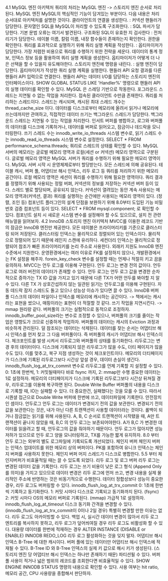 4.1 MySQL 엔진 아키텍처
쿼리의 처리는 MySQL 엔진 -> 스토리지 엔진 순서로 처리된다.
MySQL 엔진
MySQL의 핵심적인 기능이 담겨있는 부분이다. 다음 내용은 처리 순서대로 아키텍처를 설명한 것이다.
클라이언트의 연결을 생성한다. : 커넥션 핸들러가 담당한다.
문자열인 SQL을 MySQL이 처리할 수 있도록 구조화한다. : SQL 파서가 담당한다.
기본 문법 오류는 여기서 발견된다.
구조화된 SQL이 유효한 지 검사한다 : 전처리기가 담당한다.
테이블 이름, 칼럼 이름, 내장 함수들이 존재하는지 확인한다.
권한을 확인한다.
쿼리를 효과적으로 실행하기 위해 쿼리 실행 계획을 작성한다. : 옵티마이저가 담당한다.
가장 저렴한 비용으로 쿼리를 수행하기 위한 전략을 세운다.
데이터의 통계 정보, 인덱스 정보 등을 활용하여 쿼리 실행 계획을 생성한다.
옵티마이저가 어떻게 더 나은 선택을 할 수 있을지 유도해야한다.
스토리지 엔진에 명령을 내린다. : 실행 엔진이 담당한다.
옵티마이저가 작성한 쿼리 실행 계획을 실행한다.
핸들러 API 요청 결과를 다른 핸들러 API 입력으로 연결한다.
핸들러 API는 데이터 I/O를 담당하는 스토리지 엔진의 인터페이스이다.
SHOW GLOBAL STATUS LIKE 'Handler%' 명령으로 핸들러 API의 실행 데이터를 확인할 수 있다.
MySQL 은 스레딩 기반으로 작동한다.
포그라운드 스레드는 지연될 수 없는 작업을 처리한다.
접속된 클라이언트 수만큼 존재한다.
쿼리를 처리하는 스레드이다.
스레드는 캐시되며, 캐시된 최대 스레드 개수는 thread_cache_size 이다.
데이터를 디스크로부터 메모리에 올려서 읽거나 메모리에 쓰는데까지만 관여하고, 직접적인 데이터 쓰기는 백그라운드 스레드가 담당한다.
백그라운드 스레드는 지연될 수 있는 작업을 처리한다.
인서트 버퍼를 병합하고, 로그와 버퍼풀의 데이터를 디스크에 기록하거나, 데이터를 버퍼로 읽어오고, 잠금이나 데드락을 모니터링한다.
쓰기 스레드 수는 innodb_write_io_threads 시스템 변수로, 읽기 스레드 수는 innodb_read_io_threads 시스템 변수로 설정한다.
SELECT * FROM performance_schema.threads; 쿼리로 스레드의 상태를 확인할 수 있다.
MySQL 서버의 메모리는 글로벌 메모리 영역과 로컬(세션 or 커넥션) 메모리 영역으로 구분된다.
글로벌 메모리 영역은 MySQL 서버가 쿼리를 수행하기 위해 필요한 메모리 영역이다.
MySQL 서버 시작 시 운영체제로부터 할당받는다.
모든 스레드에 의해 공유된다.
테이블 캐시, 버퍼 풀, 어댑티브 해시 인덱스, 리두 로그 등 쿼리를 처리하기 위한 메모리 공간이다.
로컬 메모리 영역은 세션이 쿼리를 수행하기 위해 필요한 영역이다.
쿼리 결과를 정렬하기 위해 사용되는 정럴 버펴, 커넥션의 정보를 저장하는 커넥션 버퍼 등이 있다.
스레드 별로 할당되며, 공유되지 않는다.
커넥션이 열려있는 동안 계속 사용되는 메모리 영역과(커넥션, 결과) 쿼리를 실행하는 순간에만 사용되는 메모리 영역이 있다. (정렬, 조인 등)
컴포넌트
플러그인의 설계 단점을 보완하기 위해 8.0부터 도입된 기능
비밀번호 검증 컴포넌트 등이 있다.
SELECT * FROM mysql.component; 로 확인할 수 있다.
컴포넌트 설치 시 새로운 시스템 변수를 설정해야 할 수도 있으므로, 설치 전 관련 매뉴얼을 읽어보자.
4.2 InnoDB 스토리지 엔진 아키텍처
MVCC를 이용한 레코드 기반의 잠금은 InnoDB 엔진만 제공한다.
모든 테이블은 프라이머리키를 기준으로 클러스터링 되어 저장된다.
클러스터링 인덱스는 물리적으로 정렬되어 있는 인덱스이다.
물리적으로 정렬되어 있기 때문에 레인지 스캔에 유리하다.
세컨더리 인덱스는 물리적으로 정렬되어 참조가 빠른 프라이머리키를 논리 주소로 사용한다.
외래키 지원도 InnoDB 엔진 수준에서 지원한다.
운영환경에서는 여러 이유로 FK를 설정하지 않으나, 개발환경에서는 FK 설정을 해주자.
forein_key_check 변수를 설정할 때는 언제나 적절히 키고 끔을 유의하자.
MVCC는 언두 로그를 이용해 구현된다.
언두 로그는 변경 전의 값이다.
언두 로그로 여러 버전의 데이터가 존재할 수 있다.
언두 로그는 언두 로그 값을 변경한 순차적으로 증하가는 TX ID 값을 가지고 있기 때문에 다른 TX가 어떤 언두를 봐야할 지 알 수 있다.
다른 TX 가 상호간섭하지 않는 일관된 읽기는 언두로그를 이용해 구현된다.
자동 데드락 잠지 스레드도 돌고 있으나 성능상 이슈가 있다면 끌 수 있다.
InnoDB 버퍼 풀
디스크의 데이터 파일이나 인덱스를 메모리에 캐시하는 공간이다. -> 책에서는 캐시라는 표현을 썼으나, 매핑이라는 표현이 더 적절할 것 같다.
쓰기 작업을 지연시킨다. -> mmap 원리랑 같다.
버퍼풀의 크기는 실험적으로 동적으로 조정하자.
innodb_buffer_pool_size라는 변수로 조정할 수 있으나, 버퍼풀의 크기를 줄이는 작업은 영향도가 크므로 신중하게 작업하자.
버퍼풀의 데이터는 캐시의 Eviction 과정과 비슷하게 관리된다. 덜 참조되는 데이터는 삭제된다.
데이터를 찾는 순서는 어댑티브 해시 인덱스를 먼저 찾고 그 다음 버퍼풀이다. 즉 버퍼풀의 캐시가 어댑티브 해시 인덱스이다.
체크포인트를 발생 시켜서 리두로그와 버퍼풀의 상태를 동기화한다.
리두로그는 변경 후의 데이터이다. 디스크에 기록되지 않은 리두로그가 많을 수도, 더티 페이지가 많을 수도 있다.
이를 맞추고, 복구 지점 생성하는 것이 체크포인트이다.
메모리의 더티페이지가 디스크에 기록된 리두로그보다 시간상 앞설 경우, 데이터 손실이 생긴다.
innodb_flush_log_at_trx_commit 변수로 리두로그를 언제 기록할 지 설정할 수 있다.
0: 1초에 한번씩, 1: 커밋될때마다 바로 fsync 까지, 2: mmap만 수행
중요한 데이터는 1로 설정하자.
메모리의 더티페이지가 디스크에 기록된 리두로그보다 시간상 뒤쳐질 경우, 리두로그를 이용해 복구하면 된다.
Double Write Buffer
버퍼풀의 내용을 디스크로 기록할 때, IO는 실패할 수 있다. 더 중요한건, 실패했다는 것을 모를 수 있다.
따라서 시퀀셜 접근으로 Double Write 버퍼에 한번에 쓰고, 데이터파일에 기록한다.
안전장치인 셈이다.
언두로그
언두 로그는 데이터가 변경되기 전의 값을 보관한다.
변경되기 전의 값을 보관한다는 것은, 내가 아닌 다른 트랜잭션이 사용할 데이터라는 것이다.
롤백이 되거나 잠금없는 읽기를 위해 사용된다.
A, B, C 순서로 트랜잭션이 시작됐을 때, A만 트랜잭션이 끝나지 않았을 때, B,C 의 언두 로그는 보존되어야한다.
A가 B,C 가 변경한 데이터를 읽을려고 할 때, 언두로그의 값을 줘야하기 때문이다.
언두 로그가 많아지면 성능 저하가 있으므로 언두 로그 양을 모니터링하고, TX를 가능한 짧게 유지하자.
8.0 부터 언두 로그는 외부의 별도 로그파일에 기록되도록 개선되었다.
체인지 버퍼
체인지 버퍼는 인덱스 업데이트를 위한 메모리 상의 버퍼이다.
PK를 포함하여 유니크 인덱스는 체인지 버퍼를 사용하지 못한다.
체인지 버퍼 머지 스레드가 디스크로 병합한다.
5.5 부터 체인지버퍼가 비효율적일 때는 끌 수 있도록 되었다.
리두 로그 및 로그 버퍼
리두 로그는 변경된 데이터 값을 기록한다.
리두 로그는 쓰기 비용이 낮은 로그 형식 (Append Only 를 의미)을 가지고 있으므로 데이터 변경은 리두 로그에 먼저 쓰고, 변경 내용을 실제 물리적인 주소에 반영하는 것은 비동기적으로 수행한다.
데이터 정합성보다 성능이 중요한 경우, 리두 로그도 버퍼링할 수 있다.
innodb_flush_log_at_trx_commit
0: 1초에 한번씩 기록하고 동기화한다.
1: 커밋 시마다 디스크로 기록되고 동기화까지 된다. (fsync)
2: 커밋 시마다 OS의 메모리 버퍼로 기록된다. (mmap)
가급적 1로 설정하자.
innodb_flush_log_at_timeout
디스크 동기화 간격을 변경할 수 있다. (innodb_flush_log_at_trx_commit이 0이나 2일 경우)
특별히 변경할 만한 이유는 없다.
리두 로그도 아카이빙할 수 있다.
백업 시, 실시간 데이터 변경이 많아서 리두 로그 엔트리를 복사하지 못하고, 리두 로그가 덮어씌여질 경우
리두 로그도 비활성화 할 수 있다.
대용량 데이터를 한번에 적재하는 경우
ALTER INSTANCE (DISABLE or ENABLE) INNODB REDO_LOG
리두 로그 활성화하는 것을 잊지 말자.
어댑티브 해시 인덱스
B-Tree 에 대한 캐시이다.
버퍼 풀에 있는 데이터만 어댑티브 해시 인덱스에 적재될 수 있다.
B-Tree ID 와 B-Tree 인덱스의 실제 키 값으로 해시 키가 생성된다. (스토리지 엔진 당 어댑티브 해시 인덱스는 하나만 존재하기 때문)
파티션될 수 있다.
버퍼풀 사용이 적거나 넓은 범위의 레코드를 조회한다면 비효율적일 수 있다.
SHOW ENGINE INNODB STATUS 명령의 내용으로 확인할 수 있다.
사용 여부는 hit ratio, 메모리 공간, CPU 사용량을 종합해서 판단하자.